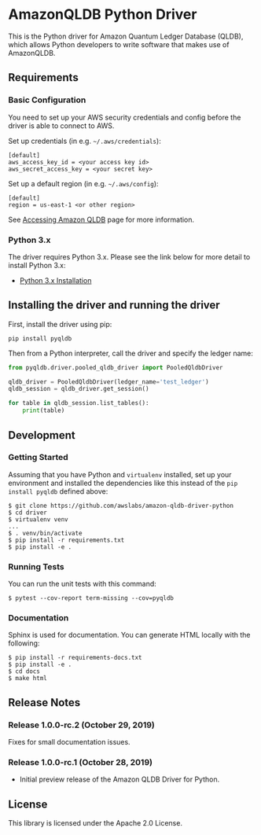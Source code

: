 # AmazonQLDB Python Driver

This is the Python driver for Amazon Quantum Ledger Database (QLDB), which allows Python developers
to write software that makes use of AmazonQLDB.

## Requirements

### Basic Configuration

You need to set up your AWS security credentials and config before the driver is able to connect to AWS.

Set up credentials (in e.g. `~/.aws/credentials`):

```
[default]
aws_access_key_id = <your access key id>
aws_secret_access_key = <your secret key>
```

Set up a default region (in e.g. `~/.aws/config`):

```
[default]
region = us-east-1 <or other region>
```

See [Accessing Amazon QLDB](https://docs.aws.amazon.com/qldb/latest/developerguide/accessing.html#SettingUp.Q.GetCredentials) page for more information.

### Python 3.x

The driver requires Python 3.x. Please see the link below for more detail to install Python 3.x:

* [Python 3.x Installation](https://www.python.org/downloads/)

## Installing the driver and running the driver

First, install the driver using pip:

```pip install pyqldb```


Then from a Python interpreter, call the driver and specify the ledger name:

```python
from pyqldb.driver.pooled_qldb_driver import PooledQldbDriver

qldb_driver = PooledQldbDriver(ledger_name='test_ledger')
qldb_session = qldb_driver.get_session()

for table in qldb_session.list_tables():
    print(table)
```

## Development

### Getting Started

Assuming that you have Python and `virtualenv` installed, set up your environment and installed the dependencies
like this instead of the `pip install pyqldb` defined above:

```
$ git clone https://github.com/awslabs/amazon-qldb-driver-python
$ cd driver
$ virtualenv venv
...
$ . venv/bin/activate
$ pip install -r requirements.txt
$ pip install -e .
```

### Running Tests

You can run the unit tests with this command:

```
$ pytest --cov-report term-missing --cov=pyqldb
```

### Documentation 

Sphinx is used for documentation. You can generate HTML locally with the following:

```
$ pip install -r requirements-docs.txt
$ pip install -e .
$ cd docs
$ make html
```

## Release Notes

### Release 1.0.0-rc.2 (October 29, 2019)

Fixes for small documentation issues.

### Release 1.0.0-rc.1 (October 28, 2019)

* Initial preview release of the Amazon QLDB Driver for Python.

## License

This library is licensed under the Apache 2.0 License.
